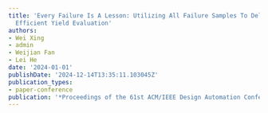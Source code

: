 ```yaml
---
title: 'Every Failure Is A Lesson: Utilizing All Failure Samples To Deliver Tuning-Free
  Efficient Yield Evaluation'
authors:
- Wei Xing
- admin
- Weijian Fan
- Lei He
date: '2024-01-01'
publishDate: '2024-12-14T13:35:11.103045Z'
publication_types:
- paper-conference
publication: '*Proceedings of the 61st ACM/IEEE Design Automation Conference (DAC)*'
---
```

